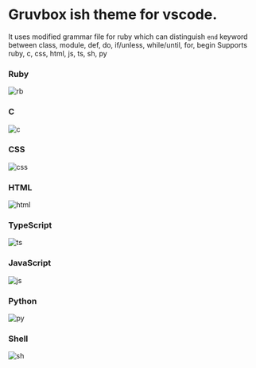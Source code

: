 # Gruvbox ish theme for vscode.
It uses modified grammar file for ruby which can distinguish `end` keyword between class, module, def, do, if/unless, while/until, for, begin
Supports ruby, c, css, html, js, ts, sh, py

### Ruby
![rb](https://user-images.githubusercontent.com/56965223/71054111-c17d9a80-2161-11ea-94f4-ecea0974b0b1.png)

### C
![c](https://user-images.githubusercontent.com/56965223/71054015-811e1c80-2161-11ea-82ea-375ba56a6f77.png)

### CSS
![css](https://user-images.githubusercontent.com/56965223/71054040-9135fc00-2161-11ea-85cd-f1e3b0955539.png)

### HTML
![html](https://user-images.githubusercontent.com/56965223/71054047-972bdd00-2161-11ea-9536-da3a1340097c.png)

### TypeScript
![ts](https://user-images.githubusercontent.com/56965223/71054145-ec67ee80-2161-11ea-9dd1-c12c5b7c0bda.png)

### JavaScript
![js](https://user-images.githubusercontent.com/56965223/71054066-9eeb8180-2161-11ea-8701-32daadffdfe4.png)

### Python
![py](https://user-images.githubusercontent.com/56965223/71054107-b9bdf600-2161-11ea-8f75-d4cc13514d04.png)

### Shell
![sh](https://user-images.githubusercontent.com/56965223/71054120-cb070280-2161-11ea-94fc-beb886451b2b.png)
